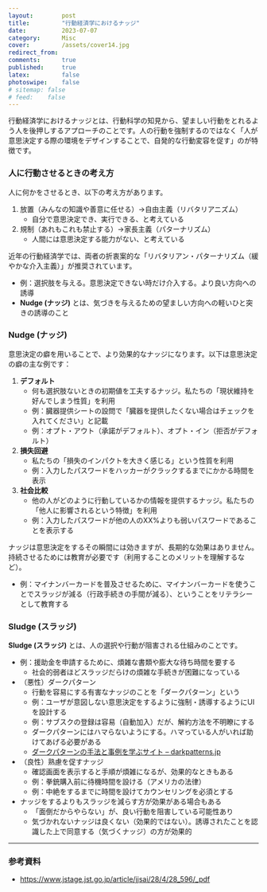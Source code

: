 ```yaml
---
layout:        post
title:         "行動経済学におけるナッジ"
date:          2023-07-07
category:      Misc
cover:         /assets/cover14.jpg
redirect_from:
comments:      true
published:     true
latex:         false
photoswipe:    false
# sitemap: false
# feed:    false
---
```


行動経済学におけるナッジとは、行動科学の知見から、望ましい行動をとれるよう人を後押しするアプローチのことです。人の行動を強制するのではなく「人が意思決定する際の環境をデザインすることで、自発的な行動変容を促す」のが特徴です。

### 人に行動させるときの考え方
人に何かをさせるとき、以下の考え方があります。
1. 放置（みんなの知識や善意に任せる）→自由主義（リバタリアニズム）
    - 自分で意思決定でき、実行できる、と考えている
1. 規制（あれもこれも禁止する）→家長主義（パターナリズム）
    - 人間には意思決定する能力がない、と考えている

近年の行動経済学では、両者の折衷案的な「リバタリアン・パターナリズム（緩やかな介入主義）」が推奨されています。
- 例：選択肢を与える。意思決定できない時だけ介入する。より良い方向への誘導
- **Nudge (ナッジ)** とは、気づきを与えるための望ましい方向への軽いひと突きの誘導のこと

### Nudge (ナッジ)
意思決定の癖を用いることで、より効果的なナッジになります。以下は意思決定の癖の主な例です：
1. **デフォルト**
    - 何も選択肢ないときの初期値を工夫するナッジ。私たちの「現状維持を好んでしまう性質」を利用
    - 例：臓器提供シートの設問で「臓器を提供したくない場合はチェックを入れてください」と記載
    - 例：オプト・アウト（承諾がデフォルト）、オプト・イン（拒否がデフォルト）
2. **損失回避**
    - 私たちの「損失のインパクトを大きく感じる」という性質を利用
    - 例：入力したパスワードをハッカーがクラックするまでにかかる時間を表示
3. **社会比較**
    - 他の人がどのように行動しているかの情報を提供するナッジ。私たちの「他人に影響されるという特徴」を利用
    - 例：入力したパスワードが他の人のXX%よりも弱いパスワードであることを表示する

ナッジは意思決定をするその瞬間には効きますが、長期的な効果はありません。持続させるためには教育が必要です（利用することのメリットを理解するなど）。
- 例：マイナンバーカードを普及させるために、マイナンバーカードを使うことでスラッジが減る（行政手続きの手間が減る）、ということをリテラシーとして教育する

### Sludge (スラッジ)
**Sludge (スラッジ)** とは、人の選択や行動が阻害される仕組みのことです。
- 例：援助金を申請するために、煩雑な書類や膨大な待ち時間を要する
    - 社会的弱者ほどスラッジだらけの煩雑な手続きが困難になっている
- （悪性）ダークパターン
    - 行動を容易にする有害なナッジのことを「ダークパターン」という
    - 例：ユーザが意図しない意思決定をするように強制・誘導するようにUIを設計する
    - 例：サブスクの登録は容易（自動加入）だが、解約方法を不明瞭にする
    - ダークパターンにはハマらないようにする。ハマっている人がいれば助けてあげる必要がある
    - [ダークパターンの手法と事例を学ぶサイト – darkpatterns.jp](https://darkpatterns.jp/)
- （良性）熟慮を促すナッジ
    - 確認画面を表示すると手順が煩雑になるが、効果的なときもある
    - 例：拳銃購入前に待機時間を設ける（アメリカの法律）
    - 例：中絶をするまでに時間を設けてカウンセリングを必須とする
- ナッジをするよりもスラッジを減らす方が効果がある場合もある
    - 「面倒だからやらない」が、良い行動を阻害している可能性あり
    - 気づかれないナッジは良くない（効果的ではない）。誘導されたことを認識した上で同意する（気づくナッジ）の方が効果的



---

### 参考資料
- https://www.jstage.jst.go.jp/article/jjsai/28/4/28_596/_pdf
